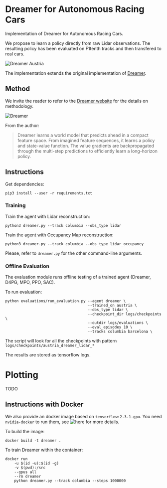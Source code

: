 # Dreamer for Autonomous Racing Cars

Implementation of Dreamer for Autonomous Racing Cars.

We propose to learn a policy directly from raw Lidar observations.
The resulting policy has been evaluated on F1tenth tracks and then transfered to real cars.

![Dreamer Austria](doc/austria_view.gif)

The implementation extends the original implementation of [Dreamer](https://github.com/danijar/dreamer).

## Method

We invite the reader to refer to the [Dreamer website](https://danijar.com/project/dreamer/) for the details on methodology.

![Dreamer](https://imgur.com/JrXC4rh.png)

From the author:

>Dreamer learns a world model that predicts ahead in a compact feature space.
From imagined feature sequences, it learns a policy and state-value function.
The value gradients are backpropagated through the multi-step predictions to
efficiently learn a long-horizon policy.


## Instructions

Get dependencies:

```
pip3 install --user -r requirements.txt
```

### Training

Train the agent with Lidar reconstruction:

```
python3 dreamer.py --track columbia --obs_type lidar
```

Train the agent with Occupancy Map reconstruction:
```
python3 dreamer.py --track columbia --obs_type lidar_occupancy
```

Please, refer to `dreamer.py` for the other command-line arguments.

### Offline Evaluation
The evaluation module runs offline testing of a trained agent (Dreamer, D4PG, MPO, PPO, SAC).

To run evaluation:
```
python evaluations/run_evaluation.py --agent dreamer \
                                     --trained_on austria \
                                     --obs_type lidar \
                                     --checkpoint_dir logs/checkpoints \
                                     --outdir logs/evaluations \
                                     --eval_episodes 10 \
                                     --tracks columbia barcelona \
```
The script will look for all the checkpoints with pattern `logs/checkpoints/austria_dreamer_lidar_*`

The results are stored as tensorflow logs.

# Plotting
TODO


## Instructions with Docker

We also provide an docker image based on `tensorflow:2.3.1-gpu`.
You need `nvidia-docker` to run them, see ![here](https://github.com/NVIDIA/nvidia-docker) for more details.

To build the image:
```  
docker build -t dreamer .
```

To train Dreamer within the container:
```
docker run    
    -u $(id -u):$(id -g) 
    -v $(pwd):/src    
    --gpus all
    --rm dreamer
    python dreamer.py --track columbia --steps 1000000
```

